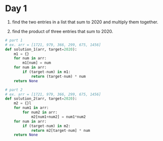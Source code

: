 # Day 1

1. find the two entries in a list that sum to 2020 
and multiply them together.

2. find the product of three entries that sum to 2020.

```python
# part 1
# ex. arr = [1721, 979, 366, 299, 675, 1456]
def solution_1(arr, target=2020):
    m1 = {}
    for num in arr:
        m1[num] = num
    for num in arr:
        if (target-num) in m1:
            return (target-num) * num
    return None

# part 2
# ex. arr = [1721, 979, 366, 299, 675, 1456]
def solution_2(arr, target=2020):
    m2 = {}l
    for num1 in arr:
        for num2 in arr:
            m2[num1+num2] = num1*num2
    for num in arr:
        if (target-num) in m2:
            return m2[target-num] * num
    return None
```